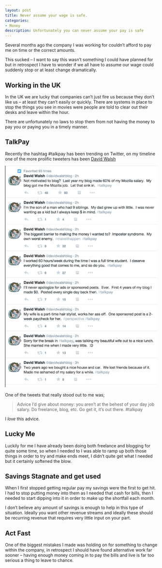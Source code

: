 ```yaml
---
layout: post
title: Never assume your wage is safe.
categories:
- Money
description: Unfortunately you can never assume your pay is safe
---
```


Several months ago the company I was working for couldn’t afford to pay me on time or the correct amounts.

This sucked – I want to say this wasn’t something I could have planned for but in retrospect I have to wonder if we all have to assume our wage could suddenly stop or at least change dramatically.

## Working in the UK

In the UK we are lucky that companies can’t just fire us because they don’t like us – at least they can’t easily or quickly. There are systems in place to stop the things you see in movies were people are told to clear out their desks and leave within the hour.

There are unfortunately no laws to stop them from not having the money to pay you or paying you in a timely manner.

## TalkPay

Recently the hashtag #talkpay has been trending on Twitter, on my timeline one of the more prolific tweeters has been [David Walsh](https://twitter.com/search?q=%23talkpay%20from%3Adavidwalshblog&src=typd)

![Talk Pay](/img/talkpay.jpg)

One of the tweets that really stood out to me was;

> Advice I’d give about money: you aren’t at the behest of your day job salary. Do freelance, blog, etc. Go get it, it’s out there. #talkpay

I *love* this advice.

## Lucky Me

Luckily for me I have already been doing both freelance and blogging for quite some time, so when I needed to I was able to ramp up both those things in order to try and make ends meet, I didn’t quite get what I needed but it certainly softened the blow.

## Savings Stagnate and get used

When I first stopped getting regular pay my savings were the first to get hit. I had to stop putting money into them as I needed that cash for bills, then I needed to start dipping into it in order to make up the shortfall each month.

I don’t believe any amount of savings is enough to help in this type of situation. Ideally you want other revenue streams and ideally these should be recurring revenue that requires very little input on your part.

## Act Fast

One of the biggest mistakes I made was holding on for something to change within the company, in retrospect I should have found alternative work far sooner – having enough money coming in to pay the bills and live is far too serious a thing to leave to chance.

